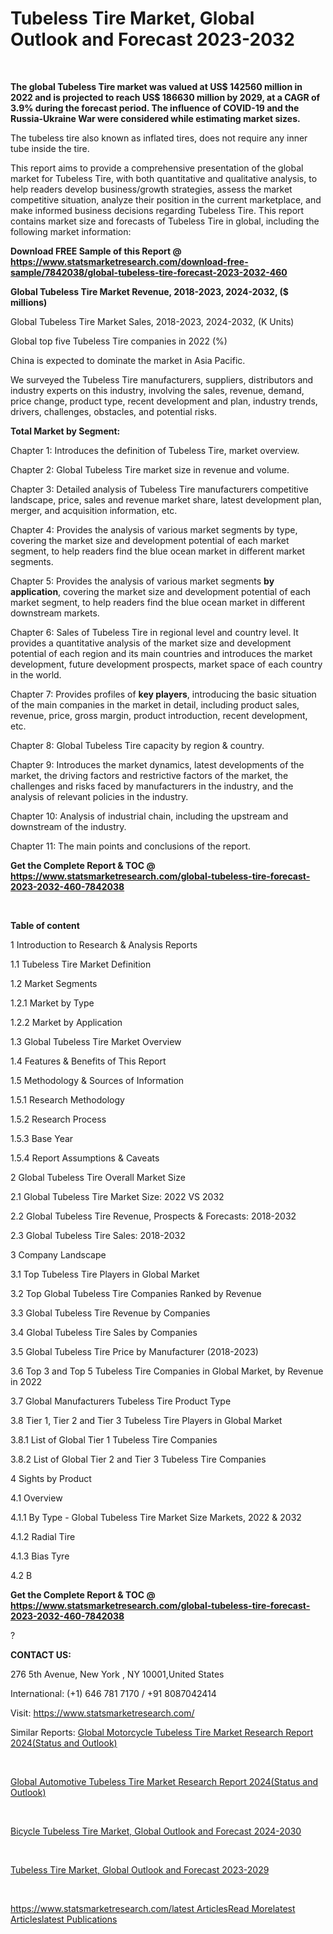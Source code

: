 <h1>Tubeless Tire Market, Global Outlook and Forecast 2023-2032</h1><br/><p><strong>The global Tubeless Tire market was valued at US$ 142560 million in 2022 and is projected to reach US$ 186630 million by 2029, at a <strong>CAGR</strong> of 3.9% during the forecast period. The influence of COVID-19 and the Russia-Ukraine War were considered while estimating market sizes.</strong></p>
 
 
 
 <p>The tubeless tire also known as inflated tires, does not require any inner tube inside the tire.</p>
 
 
 
 <p>This report aims to provide a comprehensive presentation of the global market for Tubeless Tire, with both quantitative and qualitative analysis, to help readers develop business/growth strategies, assess the market competitive situation, analyze their position in the current marketplace, and make informed business decisions regarding Tubeless Tire. This report contains market size and forecasts of Tubeless Tire in global, including the following market information:</p>
 
 
 
 <p><strong>Download FREE Sample of this Report @ <a href="https://www.statsmarketresearch.com/download-free-sample/7842038/global-tubeless-tire-forecast-2023-2032-460">https://www.statsmarketresearch.com/download-free-sample/7842038/global-tubeless-tire-forecast-2023-2032-460</a></strong></p>
 
 
 
 <p><strong>Global Tubeless Tire Market Revenue, 2018-2023, 2024-2032, ($ millions)</strong></p>
 
 
 
 <p>Global Tubeless Tire Market Sales, 2018-2023, 2024-2032, (K Units)</p>
 
 
 
 <p>Global top five Tubeless Tire companies in 2022 (%)</p>
 
 
 
 <p>China is expected to dominate the market in Asia Pacific.</p>
 
 
 
 <p>We surveyed the Tubeless Tire manufacturers, suppliers, distributors and industry experts on this industry, involving the sales, revenue, demand, price change, product type, recent development and plan, industry trends, drivers, challenges, obstacles, and potential risks.</p>
 
 
 
 <p><strong>Total Market by Segment:</strong></p>
 
 
 
 <p>Chapter 1: Introduces the definition of Tubeless Tire, market overview.</p>
 
 
 
 <p>Chapter 2: Global Tubeless Tire market size in revenue and volume.</p>
 
 
 
 <p>Chapter 3: Detailed analysis of Tubeless Tire manufacturers competitive landscape, price, sales and revenue market share, latest development plan, merger, and acquisition information, etc.</p>
 
 
 
 <p>Chapter 4: Provides the analysis of various market segments by type, covering the market size and development potential of each market segment, to help readers find the blue ocean market in different market segments.</p>
 
 
 
 <p>Chapter 5: Provides the analysis of various market segments <strong>by application</strong>, covering the market size and development potential of each market segment, to help readers find the blue ocean market in different downstream markets.</p>
 
 
 
 <p>Chapter 6: Sales of Tubeless Tire in regional level and country level. It provides a quantitative analysis of the market size and development potential of each region and its main countries and introduces the market development, future development prospects, market space of each country in the world.</p>
 
 
 
 <p>Chapter 7: Provides profiles of <strong>key players</strong>, introducing the basic situation of the main companies in the market in detail, including product sales, revenue, price, gross margin, product introduction, recent development, etc.</p>
 
 
 
 <p>Chapter 8: Global Tubeless Tire capacity by region & country.</p>
 
 
 
 <p>Chapter 9: Introduces the market dynamics, latest developments of the market, the driving factors and restrictive factors of the market, the challenges and risks faced by manufacturers in the industry, and the analysis of relevant policies in the industry.</p>
 
 
 
 <p>Chapter 10: Analysis of industrial chain, including the upstream and downstream of the industry.</p>
 
 
 
 <p>Chapter 11: The main points and conclusions of the report.</p>
 
 
 
 <div><b>Get the Complete Report & TOC @ <a href="https://www.statsmarketresearch.com/global-tubeless-tire-forecast-2023-2032-460-7842038">https://www.statsmarketresearch.com/global-tubeless-tire-forecast-2023-2032-460-7842038</a></b></div>
 
 
 
 <p><br />
 
 <b>Table of content</b></p>
 
 
 
 <p>1 Introduction to Research & Analysis Reports<br />
 
 1.1 Tubeless Tire Market Definition<br />
 
 1.2 Market Segments<br />
 
 1.2.1 Market by Type<br />
 
 1.2.2 Market by Application<br />
 
 1.3 Global Tubeless Tire Market Overview<br />
 
 1.4 Features & Benefits of This Report<br />
 
 1.5 Methodology & Sources of Information<br />
 
 1.5.1 Research Methodology<br />
 
 1.5.2 Research Process<br />
 
 1.5.3 Base Year<br />
 
 1.5.4 Report Assumptions & Caveats<br />
 
 2 Global Tubeless Tire Overall Market Size<br />
 
 2.1 Global Tubeless Tire Market Size: 2022 VS 2032<br />
 
 2.2 Global Tubeless Tire Revenue, Prospects & Forecasts: 2018-2032<br />
 
 2.3 Global Tubeless Tire Sales: 2018-2032<br />
 
 3 Company Landscape<br />
 
 3.1 Top Tubeless Tire Players in Global Market<br />
 
 3.2 Top Global Tubeless Tire Companies Ranked by Revenue<br />
 
 3.3 Global Tubeless Tire Revenue by Companies<br />
 
 3.4 Global Tubeless Tire Sales by Companies<br />
 
 3.5 Global Tubeless Tire Price by Manufacturer (2018-2023)<br />
 
 3.6 Top 3 and Top 5 Tubeless Tire Companies in Global Market, by Revenue in 2022<br />
 
 3.7 Global Manufacturers Tubeless Tire Product Type<br />
 
 3.8 Tier 1, Tier 2 and Tier 3 Tubeless Tire Players in Global Market<br />
 
 3.8.1 List of Global Tier 1 Tubeless Tire Companies<br />
 
 3.8.2 List of Global Tier 2 and Tier 3 Tubeless Tire Companies<br />
 
 4 Sights by Product<br />
 
 4.1 Overview<br />
 
 4.1.1 By Type - Global Tubeless Tire Market Size Markets, 2022 & 2032<br />
 
 4.1.2 Radial Tire<br />
 
 4.1.3 Bias Tyre<br />
 
 4.2 B</p>
 
 
 
 <div><b>Get the Complete Report & TOC @ <a href="https://www.statsmarketresearch.com/global-tubeless-tire-forecast-2023-2032-460-7842038">https://www.statsmarketresearch.com/global-tubeless-tire-forecast-2023-2032-460-7842038</a></b></div>
 
 
 
 <p>? </p>
 
 
 
 <p><b>CONTACT US:</b><br />
 
 276 5th Avenue, New York , NY 10001,United States<br />
 
 International: (+1) 646 781 7170 / +91 8087042414<br />
 
 Visit: <a href="https://www.statsmarketresearch.com/">https://www.statsmarketresearch.com/</a><br />
 
 Similar Reports: <a href="https://www.statsmarketresearch.com/global-tubeless-tire-forecast-2023-2032-460-7842038">Global Motorcycle Tubeless Tire Market Research Report 2024(Status and Outlook)</a><br />
 
 <br />
 
 <a href="https://www.statsmarketresearch.com/global-tubeless-tire-forecast-2023-2032-460-7842038">Global Automotive Tubeless Tire Market Research Report 2024(Status and Outlook)</a><br />
 
 <br />
 
 <a href="https://www.statsmarketresearch.com/global-tubeless-tire-forecast-2023-2032-460-7842038">Bicycle Tubeless Tire Market, Global Outlook and Forecast 2024-2030</a><br />
 
 <br />
 
 <a href="https://www.statsmarketresearch.com/global-tubeless-tire-forecast-2023-2032-460-7842038">Tubeless Tire Market, Global Outlook and Forecast 2023-2029</a><br />
 
 <br />
 
 <a href="https://gyeongbokgung.com">https://www.statsmarketresearch.com/</a><a href="https://hallyeomaritime.com">latest Articles</a><a href="https://jingwansa.com">Read More</a><a href="https://nguoiviet.jp/">latest Articles</a><a href="https://www.intelmarketresearch.com/">latest Publications</a></p>